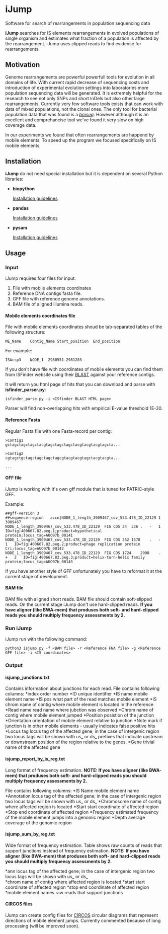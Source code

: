 # iJump
Software for search of rearrangements in population sequencing data

**iJump** searches for IS elements rearrangements in evolved populations of single organism and estimates what fraction of a population is affected by the rearrangement. iJump uses clipped reads to find evidense for rearrangements.

## Motivation

Genome rearrangements are powerful powerfull tools for evolution in all domains of life. With current rapid decrease of sequencing costs and introduction of experimental evolution settings into laboratories more population sequencing data will be generated. It is extremely helpful for the research to see not only SNPs and short InDels but also other large rearrangements. Currently very few software tools exists that can work with data of mixed populations, not the clonal ones. The only tool for bacterial population data that was found is a [*breseq*](http://barricklab.org/twiki/bin/view/Lab/ToolsBacterialGenomeResequencing). However although it is an excellent and comprehancise tool we've found it very slow on high coverage data.

In our experiments we found that often rearrangements are happend by mobile elements. To speed up the program we focused specifically on IS mobile elements.

## Installation

**iJump** do not need special installation but it is dependent on several Python libraries:
* **biopython**

    [Installation guidelines](https://biopython.org/wiki/Download)

* **pandas**

    [Installation guidelines](https://pandas.pydata.org/pandas-docs/stable/install.html)
    
* **pysam**

    [Installation guidelines](https://pysam.readthedocs.io/en/latest/installation.html)
    
 ## Usage
 
 ### Input
 
 iJump requires four files for input:
 1. File with mobile elements coordinates
 2. Reference DNA contigs fasta file.
 3. GFF file with reference genome annotations.
 4. BAM file of aligned Illumina reads.
 
 #### Mobile elements coordinates file
 
 File with mobile elements coordinates shoud be tab-separated tables of the following structure:
 ```
 ME_Name    Contig_Name Start_position  End_position
 ```
 
 For example:
 ```
 ISAcsp3	NODE_1	2980551	2981283
 ```

If you don't have file with coordinates of mobile elements you can find them from ISFinder website using their [BLAST](https://isfinder.biotoul.fr/blast.php) against your reference contigs.

It will return you  html page of hits that you can download and parse with **isfinder_parser.py**:
```
isfinder_parse.py -i <ISfinder BLAST HTML page>
```

Parser will find non-overlapping hits with empirical E-value threshold 1E-30.

#### Reference Fasta

Regular Fasta file with one Fasta-record per contig:

```
>Contig1
gctagctagctagctacgtagctagctagctacgtacgtacgtagcta...

>Contig2
cgtagctgctagctagctagctagcgtacgtacgtagctacgtacgta...

...
```

#### GFF file

iJump is working with it's own gff module that is tuned for PATRIC-style GFF.

Example:
```
##gff-version 3								
##sequence-region	accn|NODE_1_length_3909467_cov_533.478_ID_22129	1	3909467					
NODE_1_length_3909467_cov_533.478_ID_22129	FIG	CDS	34	336	.	-	1	ID=fig|400667.82.peg.1;product=hypothetical protein;locus_tag=AUO97b_00141
NODE_1_length_3909467_cov_533.478_ID_22129	FIG	CDS	352	1578	.	-	1	ID=fig|400667.82.peg.2;product=phage replication protein Cri;locus_tag=AUO97b_00142
NODE_1_length_3909467_cov_533.478_ID_22129	FIG	CDS	1724	2098	.	+	2	ID=fig|400667.82.peg.3;product=helix-turn-helix family protein;locus_tag=AUO97b_00143

```

If you have another style of GFF unfortunately you have to reformat it at the current stage of development.

#### BAM file

BAM file with aligned short reads. BAM file should contain soft-slipped reads. On the current stage iJump don't use hard-clipped reads. **If you have aligner (like BWA-mem) that produses both soft- and hard-clipped reads you should multiply frequency assessments by 2.**

### Run iJump

iJump run with the following command:
 ```
 python3 isjump.py -f <BAM file> -r <Reference FNA file> -g <Reference GFF file> -i <IS coordinates>
 ```

### Output

#### isjump_junctions.txt

Contains information about junctions for each read. File contains following columns:
    *index
        order number
	*ID
        unique identifier
	*IS name
        mobile element name
	*IS pos
        what part of the read matches mobile element
	*IS chrom
        name of contig where mobile element is located in the reference
	*Read name
        read name where jubction was observed
	*Chrom
        name of contig where mobile element jumped
	*Position
        posistion of the junction
	*Orientation
        orientation of mobile element relative to junction
	*Note
        mark if junction is in other mobile elements - usually indicates false positive hits
	*Locus tag
        locus tag of the affected gene; in the case of intergenic region two locus tags will be shown with us_ or ds_ prefixes that indicate upstream or downstream position of the region relative to the genes.
	*Gene
        trivial name of the affected gene
        
#### isjump_report_by_is_reg.txt

Long format of frequency estimation. **NOTE: If you have aligner (like BWA-mem) that produses both soft- and hard-clipped reads you should multiply frequency assessments by 2.**

File contains following columns:
    *IS Name
        mobile element name
	*Annotation
        locus tag of the affected gene; in the case of intergenic region two locus tags will be shown with us_ or ds_ 
	*Chromosome
        name of contig where affected region is located
	*Start
        start coordinate of affected region
	*Stop
        end coordinate of affected region
	*Frequency
        estimated frequency of the mobile element jumps into a genomic region
	*Depth
        average coverage of the genomic region
        
 #### isjump_sum_by_reg.txt
 
Wide format of frequency estimation. Table shows raw counts of reads that support junctions instead of frequency estimation. **NOTE: If you have aligner (like BWA-mem) that produses both soft- and hard-clipped reads you should multiply frequency assessments by 2.**
 
  *ann
    locus tag of the affected gene; in the case of intergenic region two locus tags will be shown with us_ or ds_   
  *chrom
    name of contig where affected region is located
  *start
    start coordinate of affected region
  *stop
    end coordinate of affected region
  *mobile element names
    raw reads that support junctions
    
#### CIRCOS files

iJump can create config files for [CIRCOS](http://circos.ca/) circular diagrams that represent directions of mobile element jumps. Currently commented because of long processing (will be improved soon).

